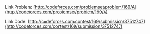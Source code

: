 Link Problem: [http://codeforces.com/problemset/problem/169/A](http://codeforces.com/problemset/problem/169/A)

Link Code: [http://codeforces.com/contest/169/submission/37512747](http://codeforces.com/contest/169/submission/37512747)
